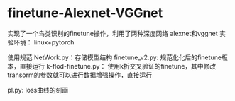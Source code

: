 # finetune-Alexnet-VGGnet
实现了一个鸟类识别的finetune操作，利用了两种深度网络 alexnet和vggnet
实验环境：
linux+pytorch

使用规范
NetWork.py：存储模型结构
finetune_v2.py:  规范化化后的finetune版本，直接运行
k-flod-finetune.py： 使用k折交叉验证的finetune，其中修改transorm的参数就可以进行数据增强操作，直接运行


pl.py:   loss曲线的刻画
